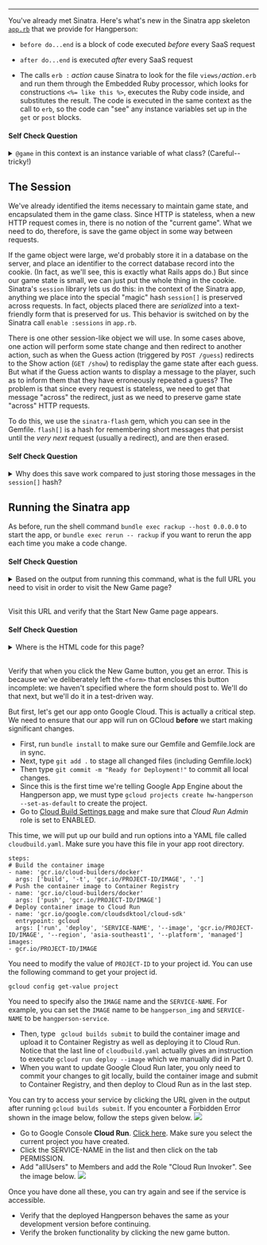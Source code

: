 -----------------

You've already met Sinatra.  Here's what's new in the Sinatra app skeleton [`app.rb`](../app.rb) that we provide for Hangperson:

* `before do...end` is a block of code executed *before* every SaaS request

* `after do...end` is executed *after* every SaaS request

* The calls  `erb :` *action* cause Sinatra to look for the file `views/`*action*`.erb` and run them through the Embedded Ruby processor, which looks for constructions `<%= like this %>`, executes the Ruby code inside, and substitutes the result.  The code is executed in the same context as the call to `erb`, so the code can "see" any instance variables set up in the `get` or `post` blocks.

#### Self Check Question

<details><summary><code>@game</code> in this context is an instance variable of what
class?  (Careful-- tricky!)</summary><p><blockquote>It's an instance variable of the <code>HangpersonApp</code> class in the app.rb file.  Remember we are dealing with two Ruby classes here: the <code>HangpersonGame</code> class encapsulates the game logic itself (that is, the Model in model-view-controller), whereas <code>HangpersonApp</code> encapsulates the logic that lets us deliver the game as SaaS (you can roughly think of it as the Controller logic plus the ability to render the views via <code>erb</code>).</blockquote></p></details>

The Session
-----------

We've already identified the items necessary to maintain game state, and encapsulated them in the game class.  Since HTTP is stateless, when a new HTTP request comes in, there is no notion of the "current game".  What we need to do, therefore, is save the game object in some way between requests.

If the game object were large, we'd probably store it in a database on the server, and place an identifier to the correct database record into the cookie.  (In fact, as we'll see, this is exactly what Rails apps do.)  But since our game state is small, we can just put the whole thing in the cookie.  Sinatra's `session` library lets us do this: in the context of the Sinatra app, anything we place into the special "magic" hash `session[]` is preserved across requests.  In fact, objects placed there are *serialized* into a text-friendly form that is preserved for us.  This behavior is switched on by the Sinatra call `enable :sessions` in `app.rb`.

There is one other session-like object we will use.  In some cases above, one action will perform some state change and then redirect to another action, such as when the Guess action (triggered by `POST /guess`) redirects to the Show action (`GET /show`) to redisplay the game state after each guess.  But what if the Guess action wants to display a message to the player, such as to inform them that they have erroneously repeated a guess?  The problem is that since every request is stateless, we need to get that message "across" the redirect, just as we need to preserve game state "across" HTTP requests.

To do this, we use the `sinatra-flash` gem, which you can see in the Gemfile.  `flash[]` is a hash for remembering short messages that persist until the *very next* request (usually a redirect), and are then erased.

#### Self Check Question

<details><summary>Why does this save work compared to just storing those
messages in the <code>session[]</code> hash?</summary><p><blockquote>When we put something in <code>session[]</code> it stays there until we delete it.  The common case for a message that must survive a redirect is that it should only be shown once; <code>flash[]</code> includes the extra functionality of erasing the messages after the next request.</blockquote></p></details>

Running the Sinatra app
-----------------------

As before, run the shell command `bundle exec rackup --host 0.0.0.0` to start the app, or `bundle exec rerun -- rackup` if you want to rerun the app each time you make a code change.

#### Self Check Question

<details><summary>Based on the output from running this command, what is the full URL you need to visit in order to visit the New Game page?</summary><p><blockquote>The Ruby code <code>get '/new' do...</code> in <code>app.rb</code> renders the New Game page, so the full URL is in the form <code>http://localhost:9292/new</code></p></details>
<br />

Visit this URL and verify that the Start New Game page appears.

#### Self Check Question

<details><summary>Where is the HTML code for this page?</summary><p><blockquote>It's in <code>views/new.erb</code>, which is processed into HTML by the <code>erb :new</code> directive.</blockquote></p></details>
<br />

Verify that when you click the New Game button, you get an error.  This is because we've deliberately left the `<form>` that encloses this button incomplete: we haven't specified where the form should post to. We'll do that next, but we'll do it in a test-driven way.

But first, let's get our app onto Google Cloud.  This is actually a critical step.  We need to ensure that our app will run on GCloud **before** we start making significant changes.

* First, run `bundle install` to make sure our Gemfile and Gemfile.lock are in sync.
* Next, type `git add .` to stage all changed files (including Gemfile.lock)
* Then type `git commit -m "Ready for Deployment!"` to commit all local changes.
* Since this is the first time we're telling Google App Engine about the Hangperson app, we must type `gcloud projects create hw-hangperson --set-as-default` to create the project.
* Go to [Cloud Build Settings page](https://console.cloud.google.com/cloud-build/settings) and make sure that *Cloud Run Admin* role is set to ENABLED.

This time, we will put up our build and run options into a YAML file called `cloudbuild.yaml`. Make sure you have this file in your app root directory.

```
steps:
# Build the container image
- name: 'gcr.io/cloud-builders/docker'
  args: ['build', '-t', 'gcr.io/PROJECT-ID/IMAGE', '.']
# Push the container image to Container Registry
- name: 'gcr.io/cloud-builders/docker'
  args: ['push', 'gcr.io/PROJECT-ID/IMAGE']
# Deploy container image to Cloud Run
- name: 'gcr.io/google.com/cloudsdktool/cloud-sdk'
  entrypoint: gcloud
  args: ['run', 'deploy', 'SERVICE-NAME', '--image', 'gcr.io/PROJECT-ID/IMAGE', '--region', 'asia-southeast1', '--platform', 'managed']
images:
- gcr.io/PROJECT-ID/IMAGE
```

You need to modify the value of `PROJECT-ID` to your project id. You can use the following command to get your project id.

```
gcloud config get-value project
```

You need to specify also the `IMAGE` name and the `SERVICE-NAME`. For example, you can set the `IMAGE` name to be `hangperson_img` and `SERVICE-NAME` to be `hangperson-service`.

* Then, type ` gcloud builds submit` to build the container image and upload it to Container Registry as well as deploying it to Cloud Run. Notice that the last line of `cloudbuild.yaml` actually gives an instruction to execute `gcloud run deploy --image` which we manually did in Part 0. 
* When you want to update Google Cloud Run later, you only need to commit your changes to git locally, build the container image and submit to Container Registry, and then deploy to Cloud Run as in the last step.

You can try to access your service by clicking the URL given in the output after running `gcloud builds submit`. If you encounter a Forbidden Error shown in the image below, follow the steps given below.
![](https://www.dropbox.com/s/coq01txguzk8lac/Error_Forbidden_CloudRun.png?raw=1)
* Go to Google Console **Cloud Run**. [Click here](https://console.cloud.google.com/run). Make sure you select the current project you have created.
* Click the SERVICE-NAME in the list and then click on the tab PERMISSION. 
* Add "allUsers" to Members and add the Role "Cloud Run Invoker". See the image below.
![](https://www.dropbox.com/s/5ger78n61itvkhh/Enable_AllUser_CloudRunInvoker.png?raw=1)

Once you have done all these, you can try again and see if the service is accessible.
* Verify that the deployed Hangperson behaves the same as your development version before continuing. 
* Verify the broken functionality by clicking the new game button.

